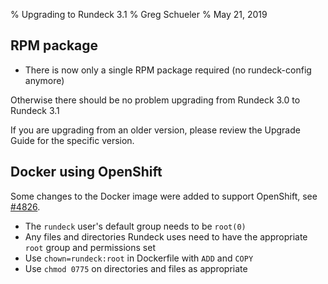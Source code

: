 % Upgrading to Rundeck 3.1
% Greg Schueler
% May 21, 2019

## RPM package

* There is now only a single RPM package required (no rundeck-config anymore)

Otherwise there should be no problem upgrading from Rundeck 3.0 to Rundeck 3.1

If you are upgrading from an older version, please review the Upgrade Guide for the specific version.

## Docker using OpenShift

Some changes to the Docker image were added to support OpenShift, see [#4826](https://github.com/rundeck/rundeck/pull/4826).

* The `rundeck` user's default group needs to be `root(0)`
* Any files and directories Rundeck uses need to have the appropriate `root` group and permissions set
* Use `chown=rundeck:root` in Dockerfile with `ADD` and `COPY`
* Use `chmod 0775` on directories and files as appropriate
